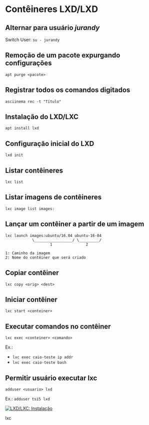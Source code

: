 # Contêineres LXD/LXD

## Alternar para usuário *jurandy*
Switch User: `su - jurandy`

## Remoção de um pacote expurgando configurações
`apt purge <pacote>`

## Registrar todos os comandos digitados
`asciinema rec -t "Título"`

## Instalação do LXD/LXC
`apt install lxd`

## Configuração inicial do LXD
`lxd init`

## Listar contêineres
`lxc list`

## Listar imagens de contêineres
`lxc image list images:`

## Lançar um contêiner a partir de um imagem
```
lxc launch images:ubuntu/16.04 ubuntu-16-04
            \_________________/ \_________/
                    1               2
                    
1: Caminho da imagem
2: Nome do contêiner que será criado
```
## Copiar contêiner
`lxc copy <orig> <dest>`

## Iniciar contêiner
`lxc start <conteiner>`

## Executar comandos no contêiner
`lxc exec <conteiner> <comando>`

Ex.:

* `lxc exec caio-teste ip addr`
* `lxc exec caio-teste bash`

## Permitir usuário executar lxc
`adduser <usuario> lxd`

Ex.: `adduser tsi5 lxd`


[![LXD/LXC: Instalação](https://asciinema.org/a/CwkWfKXuC4lK4XIIpIRpfkKJR.png)](https://asciinema.org/a/CwkWfKXuC4lK4XIIpIRpfkKJR)




lxc